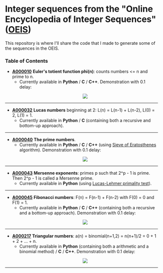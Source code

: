 # Integer sequences from the "Online Encyclopedia of Integer Sequences" ([OEIS](https://oeis.org/))

This repository is where I'll share the code that I made to generate some of the sequences in the OEIS.

### Table of Contents
+ **[A000010](https://oeis.org/A000010)** **Euler's totient function phi(n)**: counts numbers <= n and prime to n.
  - Currently available in **Python** / **C** / **C++**. Demonstration with 0.1 delay: 
  <p align="center">
    <img src="https://media.giphy.com/media/LRZWOzi1JKhYd9V4KP/giphy.gif">
  </p>

---

+ **[A000032](https://oeis.org/A000032)** **Lucas numbers** beginning at 2: L(n) = L(n-1) + L(n-2), L(0) = 2, L(1) = 1.
   - Currently available in **Python** / **C** (containing both a recursive and bottom-up approach).

---

+ **[A000040](https://oeis.org/A000040)** **The prime numbers**.
  - Currently available in **Python** / **C** / **C++** (using [Sieve of Eratosthenes](https://en.wikipedia.org/wiki/Sieve_of_Eratosthenes) algorithm). Demonstration with 0.1 delay:
  <p align="center">
    <img src="https://media.giphy.com/media/RgzKjn78GsdWGenYt8/giphy.gif">
  </p>
  
---

+ **[A000043](https://oeis.org/A000043)** **Mersenne exponents**: primes p such that 2^p - 1 is prime. Then 2^p - 1 is called a Mersenne prime.
   - Currently available in **Python** (using [Lucas-Lehmer primality test](https://en.wikipedia.org/wiki/Lucas%E2%80%93Lehmer_primality_test)).

---

+ **[A000045](https://oeis.org/A000045)** **Fibonacci numbers**: F(n) = F(n-1) + F(n-2) with F(0) = 0 and F(1) = 1.
  - Currently available in **Python** / **C** / **C++** (containing both a recursive and a bottom-up approach). Demonstration with 0.1 delay:
  <p align="center">
    <img src="https://media.giphy.com/media/UpDraH9RuxjXyz5qy4/giphy.gif">
  </p>
  
---

+ **[A000217](https://oeis.org/A000217)** **Triangular numbers**: a(n) = binomial(n+1,2) = n(n+1)/2 = 0 + 1 + 2 + ... + n.
  - Currently available in **Python** (containing both a arithmetic and a binomial method) / **C** / **C++**. Demonstration with 0.1 delay:
  <p align="center">
    <img src="https://media.giphy.com/media/dVbo5vn5ktHLJig3nu/giphy.gif">
  </p>
  
---

